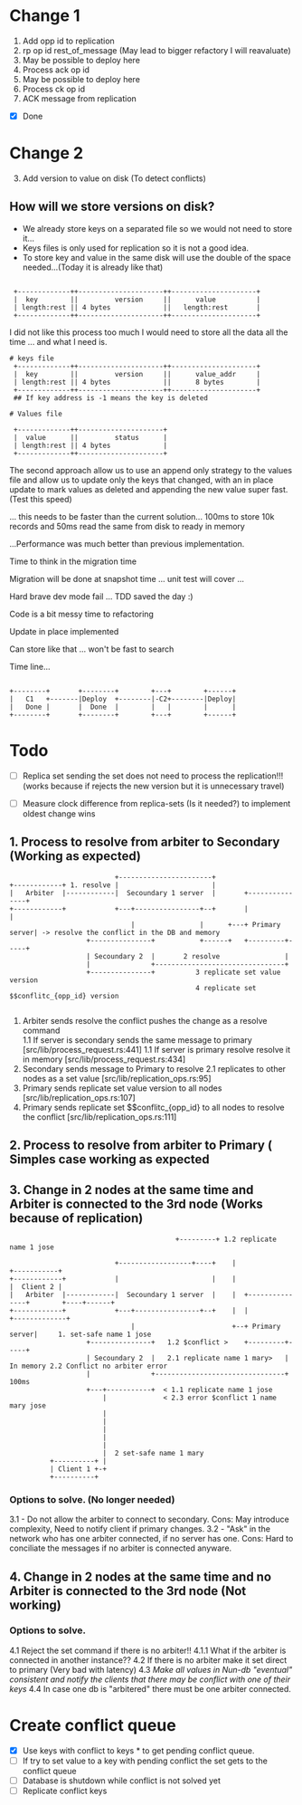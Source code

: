 # Change 1

1. Add opp id to replication
2. rp op id rest_of_message (May lead to bigger refactory I will reavaluate)
3. May be possible to deploy here
4. Process ack op id
5. May be possible to deploy here
4. Process ck op id
6. ACK message from replication
- [x] Done

# Change 2 

3. Add version to value on disk (To detect conflicts)

## How will we store versions on disk?
* We already store keys on a separated file so we would not need to store it...
* Keys files is only used for replication so it is not a good idea.
* To store key and value in the same disk will use the double of the space needed...(Today it is already like that)

```

 +-------------++---------------------++---------------------+
 |  key        ||         version     ||      value          |                     
 | length:rest || 4 bytes             ||   length:rest       |                 
 +-------------++---------------------++---------------------+     

 ```

I did not like this process too much I would need to store all the data all the time ... and what I need is.

```
# keys file
 +-------------++---------------------++---------------------+
 |  key        ||         version     ||      value_addr     |
 | length:rest || 4 bytes             ||      8 bytes        |
 +-------------++---------------------++---------------------+
 ## If key address is -1 means the key is deleted

# Values file

 +-------------++---------------------+
 |  value      ||         status      |
 | length:rest || 4 bytes             |
 +-------------++---------------------+

 ```

 The second approach allow us to use an append only strategy to the values file and allow us to update only the keys that changed, with an in place update to mark values as deleted and appending the new value super fast. (Test this speed)

 ... this needs to be faster than the current solution... 100ms to store 10k records and 50ms read the same from disk to ready in memory

 ...Performance was much better than previous implementation.

 Time to think in the migration time

 Migration will be done at snapshot time ... unit test will cover ...

 Hard brave dev mode fail ... TDD saved the day :)

 Code is a bit messy time to refactoring
 
 Update in place implemented

Can store like that ... won't be fast to search


Time line... 
```text

+--------+       +--------+        +---+        +------+                                                 
|   C1   +-------|Deploy  +--------|-C2+--------|Deploy|                                                         
|   Done |       |  Done  |        |   |        |      |                                                 
+--------+       +--------+        +---+        +------+                                                 

```


# Todo
- [ ] Replica set sending the set does not need to process the replication!!! (works because if rejects the new version but it is unnecessary  travel)
- [ ] Measure clock difference from replica-sets (Is it needed?) to implement oldest change wins




## 1. Process to resolve from arbiter to Secondary (Working as expected)
```text
                          +-----------------------+                                                                                                                                                 
+------------+ 1. resolve |                       |                                                                                                                                                          
|   Arbiter  |------------|  Secoundary 1 server  |       +---------------+                                                                                                                         
+------------+            +---+----------------+--+       |               |                                                                                                                                   
                              |                |      +---+ Primary server| -> resolve the conflict in the DB and memory                                                                                                                                    
                   +---------------+           +------+   +---------+-----+                                                                                                                                   
                   | Secoundary 2  |       2 resolve                |                                                                                                                                         
                   |               +--------------------------------+                                                                                                                                         
                   +---------------+          3 replicate set value version                                                                                                                                                                 
                                              4 replicate set $$conflitc_{opp_id} version                                                                                                                                                                 
                                                                                                                                                                                                              
```
1. Arbiter sends resolve the conflict pushes the change as a resolve command                                                                                                                                                                                                               
1.1  If server is secondary sends the same message to primary [src/lib/process_request.rs:441]
1.1  If server is primary resolve resolve it in memory [src/lib/process_request.rs:434]
2. Secondary sends message to Primary to resolve
2.1 replicates to other nodes as a set value [src/lib/replication_ops.rs:95]
3. Primary sends replicate set value version to all nodes [src/lib/replication_ops.rs:107]
4. Primary sends replicate set $$conflitc_{opp_id} to all nodes to resolve the conflict [src/lib/replication_ops.rs:111]

## 2. Process to resolve from arbiter to Primary ( Simples case working as expected

## 3. Change in 2 nodes at the same time and Arbiter is connected to the 3rd node (Works because of replication)
                                             +---------+ 1.2 replicate name 1 jose
```text                                      |         |
                          +------------------+----+    |                           +-----------+                                                                                                    
+------------+            |                       |    |                           |  Client 2 |                                                                                                                     
|   Arbiter  |------------|  Secoundary 1 server  |    |  +---------------+        +----+------+                                                                                                    
+------------+            +---+----------------+--+    |  |               +-------------+                                                                                                                     
                              |                        +--+ Primary server|     1. set-safe name 1 jose                                                                                                                                                     
                   +---------------+   1.2 $conflict >    +---------+-----+                                                                                                                                   
                   | Secoundary 2  |   2.1 replicate name 1 mary>   |            In memory 2.2 Conflict no arbiter error                                                                                                                              
                   |               +--------------------------------+ 100ms                                                                                                                                        
                   +---+-----------+  < 1.1 replicate name 1 jose                                                                                                                                                                                                      
                       |              < 2.3 error $conflict 1 name mary jose
                       |  
                       |  
                       |  
                       |  
                       |  
                       |  2 set-safe name 1 mary                                                                                                                                                                                                                               
          +----------+ |                                                                                                                                                                                                                                  
          | Client 1 +-+                                                                                                                                                                                                                                          
          +----------+                                                                                                                                                                                        
```

### Options to solve. (No longer needed)
3.1 - Do not allow the arbiter to connect to secondary. Cons: May introduce complexity, Need to notify client if primary changes.
3.2 - "Ask" in the network who has one arbiter connected, if no server has one. Cons: Hard to conciliate the messages if no arbiter is connected anyware.

## 4. Change in 2 nodes at the same time and no Arbiter is connected to the 3rd node (Not working)

### Options to solve.
4.1 Reject the set command if there is no arbiter!!
4.1.1 What if the arbiter is connected in another instance??
4.2 If there is no arbiter make it set direct to primary (Very bad with latency)
4.3 *Make all values in Nun-db "eventual" consistent and notify the clients that there may be conflict with one of their keys*
4.4 In case one db is "arbitered" there must be one arbiter connected.

# Create conflict queue
- [x] Use keys with conflict to keys * to get pending conflict queue.
- [ ] If try to set value to a key with pending conflict the set gets to the conflict queue
- [ ] Database is shutdown while conflict is not solved yet
- [ ] Replicate conflict keys
